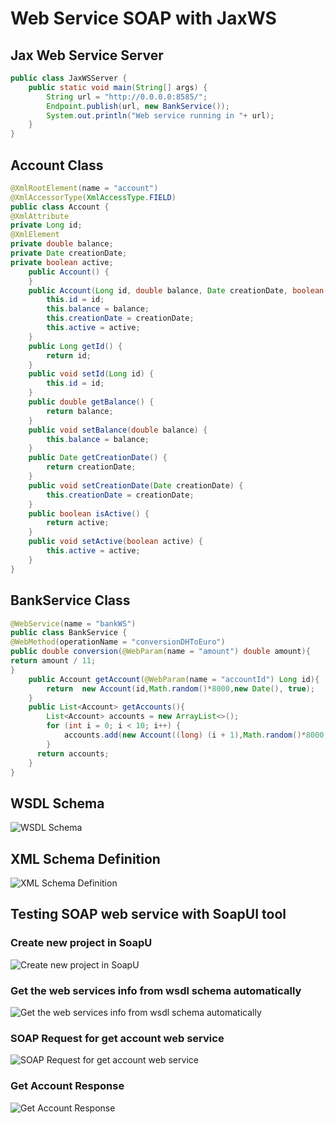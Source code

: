 
# Web Service SOAP with JaxWS

## Jax Web Service Server
```java
public class JaxWSServer {
    public static void main(String[] args) {
        String url = "http://0.0.0.0:8585/";
        Endpoint.publish(url, new BankService());
        System.out.println("Web service running in "+ url);
    }
}
``` 

## Account Class

```java
@XmlRootElement(name = "account")
@XmlAccessorType(XmlAccessType.FIELD)
public class Account {
@XmlAttribute
private Long id;
@XmlElement
private double balance;
private Date creationDate;
private boolean active;
    public Account() {
    }
    public Account(Long id, double balance, Date creationDate, boolean active) {
        this.id = id;
        this.balance = balance;
        this.creationDate = creationDate;
        this.active = active;
    }
    public Long getId() {
        return id;
    }
    public void setId(Long id) {
        this.id = id;
    }
    public double getBalance() {
        return balance;
    }
    public void setBalance(double balance) {
        this.balance = balance;
    }
    public Date getCreationDate() {
        return creationDate;
    }
    public void setCreationDate(Date creationDate) {
        this.creationDate = creationDate;
    }
    public boolean isActive() {
        return active;
    }
    public void setActive(boolean active) {
        this.active = active;
    }
}
``` 

## BankService Class
```java
@WebService(name = "bankWS")
public class BankService {
@WebMethod(operationName = "conversionDHToEuro")
public double conversion(@WebParam(name = "amount") double amount){
return amount / 11;
}
    public Account getAccount(@WebParam(name = "accountId") Long id){
        return  new Account(id,Math.random()*8000,new Date(), true);
    }
    public List<Account> getAccounts(){
        List<Account> accounts = new ArrayList<>();
        for (int i = 0; i < 10; i++) {
            accounts.add(new Account((long) (i + 1),Math.random()*8000,new Date(), true));
        }
      return accounts;
    }
}
``` 

## WSDL Schema

![WSDL Schema](./ressources/wsdl1.png)

## XML Schema Definition

![XML Schema Definition](./ressources/xsd.png)

## Testing SOAP web service with SoapUI tool

### Create new project in SoapU

![Create new project in SoapU](./ressources/createProject.png)

### Get the web services info from wsdl schema automatically

![Get the web services info from wsdl schema automatically](./ressources/getWSInfo.png)

### SOAP Request for get account web service

![SOAP Request for get account web service](./ressources/soapRequestGetAccount.png)

### Get Account Response 

![Get Account Response](./ressources/getAccountResponse.png)
